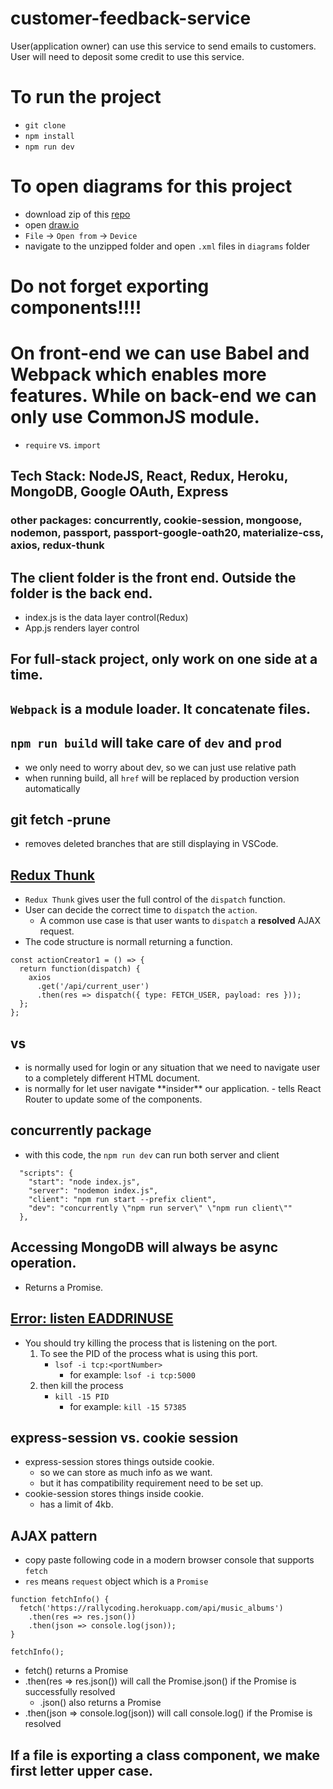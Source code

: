 # customer-feedback-service
User(application owner) can use this service to send emails to customers. User will need to deposit some credit to use this service.

# To run the project
- `git clone`
- `npm install`
- `npm run dev`

# To open diagrams for this project
- download zip of this [repo](https://github.com/StephenGrider/FullstackReactCode)
- open [draw.io](https://www.draw.io/)
- `File` -> `Open from` -> `Device`
- navigate to the unzipped folder and open `.xml` files in `diagrams` folder

# Do not forget exporting components!!!!

# On front-end we can use Babel and Webpack which enables more features. While on back-end we can only use CommonJS module.
- `require` vs. `import`

## Tech Stack: NodeJS, React, Redux, Heroku, MongoDB, Google OAuth, Express
### other packages: concurrently, cookie-session, mongoose, nodemon, passport, passport-google-oath20, materialize-css, axios, redux-thunk
## The client folder is the front end. Outside the folder is the back end.
- index.js is the data layer control(Redux)
- App.js renders layer control
## For full-stack project, only work on one side at a time.
## `Webpack` is a module loader. It concatenate files.

## `npm run build` will take care of `dev` and `prod`
- we only need to worry about dev, so we can just use relative path
- when running build, all `href` will be replaced by production version automatically

## git fetch -prune
- removes deleted branches that are still displaying in VSCode.

## [Redux Thunk](https://github.com/gaearon/redux-thunk#motivation)
- `Redux Thunk` gives user the full control of the `dispatch` function.
- User can decide the correct time to `dispatch` the `action`.
  - A common use case is that user wants to `dispatch` a **resolved** AJAX request.
- The code structure is normall returning a function.
```
const actionCreator1 = () => {
  return function(dispatch) {
    axios
      .get('/api/current_user')
      .then(res => dispatch({ type: FETCH_USER, payload: res }));
  };
};
```

## <a> vs <Link>
- <a> is normally used for login or any situation that we need to navigate user to a completely different HTML document.
- <Link> is normally for let user navigate **insider** our application.
  - <Link> tells React Router to update some of the components.

## concurrently package
- with this code, the `npm run dev` can run both server and client
```
  "scripts": {
    "start": "node index.js",
    "server": "nodemon index.js",
    "client": "npm run start --prefix client",
    "dev": "concurrently \"npm run server\" \"npm run client\""
  },
```

## Accessing MongoDB will always be async operation.
- Returns a Promise.

## [Error: listen EADDRINUSE](https://stackoverflow.com/a/30163868/8328220)
- You should try killing the process that is listening on the port.
  1. To see the PID of the process what is using this port.
      - `lsof -i tcp:<portNumber>`
        - for example: `lsof -i tcp:5000`
  2. then kill the process
      - `kill -15 PID`
        - for example: `kill -15 57385`

## express-session vs. cookie session
- express-session stores things outside cookie.
  - so we can store as much info as we want.
  - but it has compatibility requirement need to be set up.
- cookie-session stores things inside cookie.
  - has a limit of 4kb.

## AJAX pattern
- copy paste following code in a modern browser console that supports `fetch`
- `res` means `request` object which is a `Promise`
```
function fetchInfo() {
  fetch('https://rallycoding.herokuapp.com/api/music_albums')
    .then(res => res.json())
    .then(json => console.log(json));
}

fetchInfo();
```
- fetch() returns a Promise
- .then(res => res.json()) will call the Promise.json() if the Promise is successfully resolved
  - .json() also returns a Promise
- .then(json => console.log(json)) will call console.log() if the Promise is resolved

## If a file is exporting a class component, we make first letter upper case.
